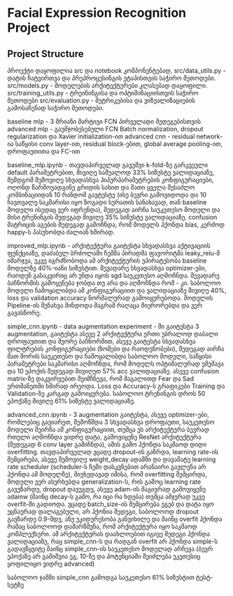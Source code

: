 # Facial Expression Recognition Project


## Project Structure
პროექტი დაყოფილია src და notebook კომპონენტებად, 
src/data_utils.py - დატის ჩატვირთვა და პრეპროცესინგის ეტაპისთვის საჭირო მეთოდები. 
src/models.py - მოდელების არქიტექტურები კლასებად დაყოფილი.
src/training_utils.py - ტრეინინგისა და ოპტიმიზაციისთვის საჭირო მეთოდები
src/evaluation.py - მეტრიკებისა და ვიზუალიზაციების გამოსაჩენად საჭირო მეთოდები.

baseline mlp - 3 შრიანი მარტივი FCN პირველადი შედეგებისთვის
advanced mlp - გაუმჯობესებული FCN Batch normalization, dropout regularization და Xavier initialization-ით
advanced cnn - residual network-ია საწყისი conv layer-ით, residual block-ებით, global average pooling-ით, დროფაუთითა და FC-ით

baseline_mlp.ipynb - თავდაპირველად გავუშვი k-fold-ზე გარკვეული default პარამეტრებით, მივიღე საშუალოდ 33% სიზუსტე ვალიდაციაზე, შემდგომ შემოვიღე სხვადასხვა ჰიპერპარამეტრების კონფიგურაციები, ოღონდ წარმოვადგინე გრიდის სახით და მათი ყველა შესაძლო კომბინაციიდან 10 რანდომ გავტესტე (ისე ბევრი გამოვიდოდა და 10 ჩავთვალე საკმარისი იყო ზოგადი სურათის სანახავად, თან baseline მოდელი ისედაც ვერ იფრენდა), შედეგად აირჩა საუკეთესო მოდელი და მისი ტრენინგის შედეგად მივიღე 35% სიზუსტე ვალიდაციაზე. confusion მატრიცის აგების შედეგად გამოჩნდა, რომ მოდელს ჰქონდა bias, კერძოდ happy-ს პასუხობდა ძალიან ხშირად.

improved_mlp.ipynb - არქიტექტურა გაიტესტა სხვადასხვა აქტივაციის ფუნქციაზე, დაძაბულ ბრძოლაში ჩემმა პირადმა ფავორიტმა leaky_relu-მ იმარჯვა, უკვე იგრძნობოდა ამ არქიტექტურის უპირატესობა baseline მოდელზე 40%-იანი სიზუსტით. შევადარე სხვადასხვა optimizer-ები, რაოდენ გასაკვირიც არ უნდა იყოს sgd საუკეთესო აღმოჩნდა. შევადარე ბაჩნორმის გამოყენება ჯობდა თუ არა და აღმოჩნდა რომ - კი. საბოლოო მოდელი ჩამოყალიბდა ამ კონფიგურაციით და ვალიდაციაზე მივიღე 40%, loss და validation accuracy ნორმალურად გამოიყურებოდა. მოდელის Pipeline-ის შენახვა მინდოდა მაგრამ რაღაცა მიერორებდა და ვერ გავასწორე.

simple_cnn.ipynb - data augmentation experiment - ში გაიტესტა 3 augmentation, გაიტესტა ასევე 2 არქიტექტურა ერთი უბრალოდ დაბალი დროფაუთით და მეორე ბაჩნორმით, ასევე გაიტესტა სხვადასხვა ფილტრების კონფიგურაციები (ზომები და რაოდენობები), შედეგად აირჩა მათ შორის საუკეთესო და ჩამოყალიბდა საბოლოო მოდელი, საწყისი პარამეტრები საკმარისი აღმოჩნდა, რომ მოდელს ოპტიმალურად ემუშავა და 10 ეპოქის შედეგად მივიღეთ 57% acc ვალიდაციაზე. ასევე confusion matrix-ზე დაკვირვებით შეიმჩნევა, რომ მაგალითდ Fear და Sad ერთმანეთში ხშირად ირეოდა. Loss და Accuracy-ს გრაფიკები Training და Validation-ზე კარგად გამოიყურება. საბოლოო ტრენინგის დროს 50 ეპოქაზე მივიღე 61% სიზუსტე ვალიდაციაზე.

advanced_cnn.ipynb - 3 augmentation გაიტესტა, ასევე optimizer-ები, რომლებიც გავიარეთ, შემოწმდა 3 სხვადასხვა დროფაუთი, საუკეთესო მოდელი შეირჩა ამ კონფიგურაციით, თუმცა ეს არქიტექტურა ბევრად რთული აღმოჩნდა ვიდრე დატა, გამოვიყენე ResNet არქიტექტურა (შედეგად 6 conv layer გამიჩნდა), ამის გამო ჰქონდა საკმაოდ დიდი overfitting. თავდაპირველად ვცადე dropout-ის გაზრდა, learning rate-ის შემცირება, ასევე შემოვიღე weight_decay ადამში და დავამატე learning rate scheduler (scheduler-ს ჩემი დასკვნებით არანაირი გავლენა არ ჰქონდა ამ მოდელზე), მიუხედავად იმისა, რომ overfitting შემცირდა, მოდელი ვერ ახერხებდა generalization-ს, რის გამოც learning rate გავუზარდე, dropout დავუგდე, ასევე adam-ის მაგივრად გამოვიყენე აdamw (მაინც decay-ს გამო, რა იცი რა ხდება) თუმცა ამჯერად უკვე overfit-ში გადიოდა. ვცადე batch_size-ის შემცირება ეგებ და დატა იყო უცნაურად დალაგებული, არ ჰქონია შედეგი, საბოლოოდ dropout გავზარდე 0.9-მდე, ანუ უკიდურესობა განვიხილე და მაინც overfit ჰქონდა რამაც საბოლოოდ დამარწმუნა, რომ არქიტექტურა იყო საკმაოდ კომპლექსური. ამ არქიტექტურას დაახლოებით იგივე შედეგი ჰქონდა ვალიდაციაზე, რაც simple_cnn-ს და რადგან overfit არ ჰქონდა simple-ს გადავწყვიტე მაინც simple_cnn-ის საუკეთესო მოდელად არჩევა (ბევრ ეპოქაზე არ გამიშვია ეგ, 10-ზე და პოტენციაში შეიძლება უკეთესიც ყოფილიყო ვიდრე advanced)


საბოლოო ჯამში simple_cnn გამოდგა საუკეთესო 61% სიზუსტით ტესტ-სეტზე
